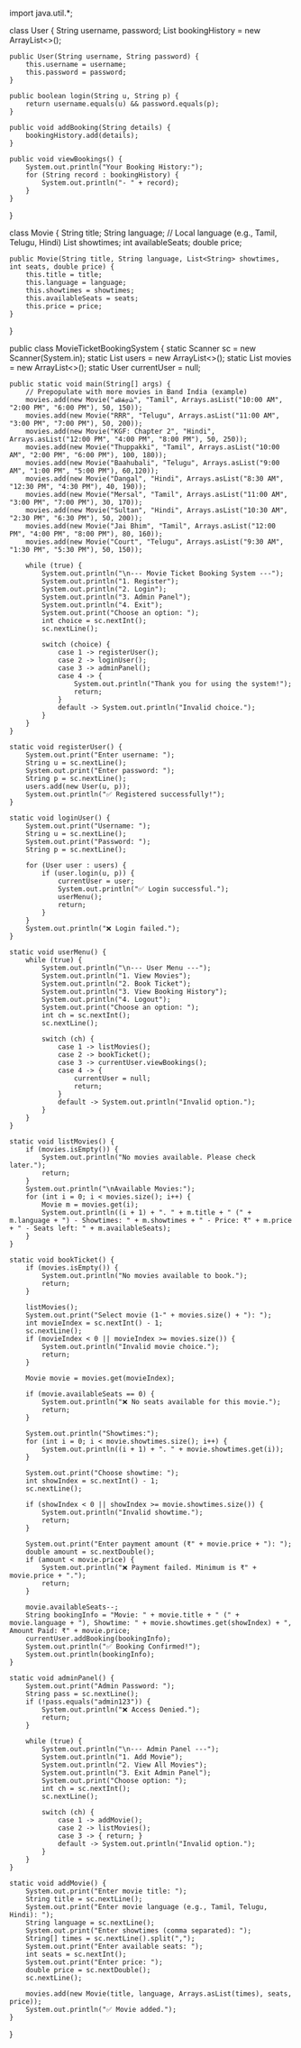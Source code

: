 import java.util.*;

class User {
    String username, password;
    List<String> bookingHistory = new ArrayList<>();

    public User(String username, String password) {
        this.username = username;
        this.password = password;
    }

    public boolean login(String u, String p) {
        return username.equals(u) && password.equals(p);
    }

    public void addBooking(String details) {
        bookingHistory.add(details);
    }

    public void viewBookings() {
        System.out.println("Your Booking History:");
        for (String record : bookingHistory) {
            System.out.println("- " + record);
        }
    }
}

class Movie {
    String title;
    String language; // Local language (e.g., Tamil, Telugu, Hindi)
    List<String> showtimes;
    int availableSeats;
    double price;

    public Movie(String title, String language, List<String> showtimes, int seats, double price) {
        this.title = title;
        this.language = language;
        this.showtimes = showtimes;
        this.availableSeats = seats;
        this.price = price;
    }
}

public class MovieTicketBookingSystem {
    static Scanner sc = new Scanner(System.in);
    static List<User> users = new ArrayList<>();
    static List<Movie> movies = new ArrayList<>();
    static User currentUser = null;

    public static void main(String[] args) {
        // Prepopulate with more movies in Band India (example)
        movies.add(new Movie("விக்ரம்", "Tamil", Arrays.asList("10:00 AM", "2:00 PM", "6:00 PM"), 50, 150));
        movies.add(new Movie("RRR", "Telugu", Arrays.asList("11:00 AM", "3:00 PM", "7:00 PM"), 50, 200)); 
        movies.add(new Movie("KGF: Chapter 2", "Hindi", Arrays.asList("12:00 PM", "4:00 PM", "8:00 PM"), 50, 250)); 
        movies.add(new Movie("Thuppakki", "Tamil", Arrays.asList("10:00 AM", "2:00 PM", "6:00 PM"), 100, 180)); 
        movies.add(new Movie("Baahubali", "Telugu", Arrays.asList("9:00 AM", "1:00 PM", "5:00 PM"), 60,120));
        movies.add(new Movie("Dangal", "Hindi", Arrays.asList("8:30 AM", "12:30 PM", "4:30 PM"), 40, 190)); 
        movies.add(new Movie("Mersal", "Tamil", Arrays.asList("11:00 AM", "3:00 PM", "7:00 PM"), 30, 170)); 
        movies.add(new Movie("Sultan", "Hindi", Arrays.asList("10:30 AM", "2:30 PM", "6:30 PM"), 50, 200)); 
        movies.add(new Movie("Jai Bhim", "Tamil", Arrays.asList("12:00 PM", "4:00 PM", "8:00 PM"), 80, 160)); 
        movies.add(new Movie("Court", "Telugu", Arrays.asList("9:30 AM", "1:30 PM", "5:30 PM"), 50, 150)); 

        while (true) {
            System.out.println("\n--- Movie Ticket Booking System ---");
            System.out.println("1. Register");
            System.out.println("2. Login");
            System.out.println("3. Admin Panel");
            System.out.println("4. Exit");
            System.out.print("Choose an option: ");
            int choice = sc.nextInt();
            sc.nextLine();

            switch (choice) {
                case 1 -> registerUser();
                case 2 -> loginUser();
                case 3 -> adminPanel();
                case 4 -> {
                    System.out.println("Thank you for using the system!");
                    return;
                }
                default -> System.out.println("Invalid choice.");
            }
        }
    }

    static void registerUser() {
        System.out.print("Enter username: ");
        String u = sc.nextLine();
        System.out.print("Enter password: ");
        String p = sc.nextLine();
        users.add(new User(u, p));
        System.out.println("✅ Registered successfully!");
    }

    static void loginUser() {
        System.out.print("Username: ");
        String u = sc.nextLine();
        System.out.print("Password: ");
        String p = sc.nextLine();

        for (User user : users) {
            if (user.login(u, p)) {
                currentUser = user;
                System.out.println("✅ Login successful.");
                userMenu();
                return;
            }
        }
        System.out.println("❌ Login failed.");
    }

    static void userMenu() {
        while (true) {
            System.out.println("\n--- User Menu ---");
            System.out.println("1. View Movies");
            System.out.println("2. Book Ticket");
            System.out.println("3. View Booking History");
            System.out.println("4. Logout");
            System.out.print("Choose an option: ");
            int ch = sc.nextInt();
            sc.nextLine();

            switch (ch) {
                case 1 -> listMovies();
                case 2 -> bookTicket();
                case 3 -> currentUser.viewBookings();
                case 4 -> {
                    currentUser = null;
                    return;
                }
                default -> System.out.println("Invalid option.");
            }
        }
    }

    static void listMovies() {
        if (movies.isEmpty()) {
            System.out.println("No movies available. Please check later.");
            return;
        }
        System.out.println("\nAvailable Movies:");
        for (int i = 0; i < movies.size(); i++) {
            Movie m = movies.get(i);
            System.out.println((i + 1) + ". " + m.title + " (" + m.language + ") - Showtimes: " + m.showtimes + " - Price: ₹" + m.price + " - Seats left: " + m.availableSeats);
        }
    }

    static void bookTicket() {
        if (movies.isEmpty()) {
            System.out.println("No movies available to book.");
            return;
        }

        listMovies();
        System.out.print("Select movie (1-" + movies.size() + "): ");
        int movieIndex = sc.nextInt() - 1;
        sc.nextLine();
        if (movieIndex < 0 || movieIndex >= movies.size()) {
            System.out.println("Invalid movie choice.");
            return;
        }

        Movie movie = movies.get(movieIndex);

        if (movie.availableSeats == 0) {
            System.out.println("❌ No seats available for this movie.");
            return;
        }

        System.out.println("Showtimes:");
        for (int i = 0; i < movie.showtimes.size(); i++) {
            System.out.println((i + 1) + ". " + movie.showtimes.get(i));
        }

        System.out.print("Choose showtime: ");
        int showIndex = sc.nextInt() - 1;
        sc.nextLine();

        if (showIndex < 0 || showIndex >= movie.showtimes.size()) {
            System.out.println("Invalid showtime.");
            return;
        }

        System.out.print("Enter payment amount (₹" + movie.price + "): ");
        double amount = sc.nextDouble();
        if (amount < movie.price) {
            System.out.println("❌ Payment failed. Minimum is ₹" + movie.price + ".");
            return;
        }

        movie.availableSeats--;
        String bookingInfo = "Movie: " + movie.title + " (" + movie.language + "), Showtime: " + movie.showtimes.get(showIndex) + ", Amount Paid: ₹" + movie.price;
        currentUser.addBooking(bookingInfo);
        System.out.println("✅ Booking Confirmed!");
        System.out.println(bookingInfo);
    }

    static void adminPanel() {
        System.out.print("Admin Password: ");
        String pass = sc.nextLine();
        if (!pass.equals("admin123")) {
            System.out.println("❌ Access Denied.");
            return;
        }

        while (true) {
            System.out.println("\n--- Admin Panel ---");
            System.out.println("1. Add Movie");
            System.out.println("2. View All Movies");
            System.out.println("3. Exit Admin Panel");
            System.out.print("Choose option: ");
            int ch = sc.nextInt();
            sc.nextLine();

            switch (ch) {
                case 1 -> addMovie();
                case 2 -> listMovies();
                case 3 -> { return; }
                default -> System.out.println("Invalid option.");
            }
        }
    }

    static void addMovie() {
        System.out.print("Enter movie title: ");
        String title = sc.nextLine();
        System.out.print("Enter movie language (e.g., Tamil, Telugu, Hindi): ");
        String language = sc.nextLine();
        System.out.print("Enter showtimes (comma separated): ");
        String[] times = sc.nextLine().split(",");
        System.out.print("Enter available seats: ");
        int seats = sc.nextInt();
        System.out.print("Enter price: ");
        double price = sc.nextDouble();
        sc.nextLine();

        movies.add(new Movie(title, language, Arrays.asList(times), seats, price));
        System.out.println("✅ Movie added.");
    }
}
